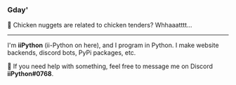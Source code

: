 ### Gday'

🤔 Chicken nuggets are related to chicken tenders? Whhaaatttt...

---

I'm **iiPython** (ii-Python on here), and I program in Python.
I make website backends, discord bots, PyPi packages, etc.

💬 If you need help with something, feel free to message me on Discord **iiPython#0768**.
